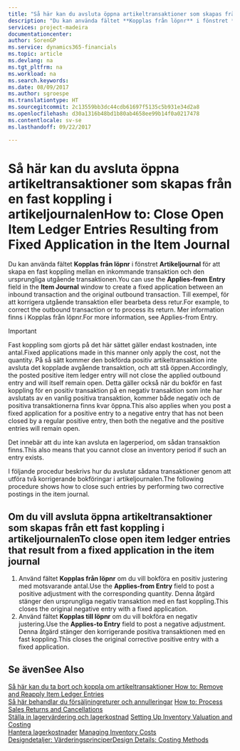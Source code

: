 ```yaml
---
title: "Så här kan du avsluta öppna artikeltransaktioner som skapas från en fast koppling i artikeljournalen | Microsoft Docs"
description: "Du kan använda fältet **Kopplas från löpnr** i fönstret **Artikeljournal** för att skapa en fast koppling mellan en inkommande transaktion och den ursprungliga utgående transaktionen. Till exempel, för att korrigera utgående transaktion eller bearbeta dess retur."
services: project-madeira
documentationcenter: 
author: SorenGP
ms.service: dynamics365-financials
ms.topic: article
ms.devlang: na
ms.tgt_pltfrm: na
ms.workload: na
ms.search.keywords: 
ms.date: 08/09/2017
ms.author: sgroespe
ms.translationtype: HT
ms.sourcegitcommit: 2c13559bb3dc44cdb61697f5135c5b931e34d2a8
ms.openlocfilehash: d30a1316b48bd1b80ab4658ee99b14f0a0217478
ms.contentlocale: sv-se
ms.lasthandoff: 09/22/2017

---
```

# <a name="how-to-close-open-item-ledger-entries-resulting-from-fixed-application-in-the-item-journal"></a><span data-ttu-id="2d1a3-104">Så här kan du avsluta öppna artikeltransaktioner som skapas från en fast koppling i artikeljournalen</span><span class="sxs-lookup"><span data-stu-id="2d1a3-104">How to: Close Open Item Ledger Entries Resulting from Fixed Application in the Item Journal</span></span>
<span data-ttu-id="2d1a3-105">Du kan använda fältet **Kopplas från löpnr** i fönstret **Artikeljournal** för att skapa en fast koppling mellan en inkommande transaktion och den ursprungliga utgående transaktionen.</span><span class="sxs-lookup"><span data-stu-id="2d1a3-105">You can use the **Applies-from Entry** field in the **Item Journal** window to create a fixed application between an inbound transaction and the original outbound transaction.</span></span> <span data-ttu-id="2d1a3-106">Till exempel, för att korrigera utgående transaktion eller bearbeta dess retur.</span><span class="sxs-lookup"><span data-stu-id="2d1a3-106">For example, to correct the outbound transaction or to process its return.</span></span> <span data-ttu-id="2d1a3-107">Mer information finns i Kopplas från löpnr.</span><span class="sxs-lookup"><span data-stu-id="2d1a3-107">For more information, see Applies-from Entry.</span></span>  

> [!IMPORTANT]  
>  <span data-ttu-id="2d1a3-108">Fast koppling som gjorts på det här sättet gäller endast kostnaden, inte antal.</span><span class="sxs-lookup"><span data-stu-id="2d1a3-108">Fixed applications made in this manner only apply the cost, not the quantity.</span></span> <span data-ttu-id="2d1a3-109">På så sätt kommer den bokförda positiv artikeltransaktion inte avsluta det kopplade avgående transaktion, och att stå öppen.</span><span class="sxs-lookup"><span data-stu-id="2d1a3-109">Accordingly, the posted positive item ledger entry will not close the applied outbound entry and will itself remain open.</span></span> <span data-ttu-id="2d1a3-110">Detta gäller också när du bokför en fast koppling för en positiv transaktion på en negativ transaktion som inte har avslutats av en vanlig positiva transaktion, kommer både negativ och de positiva transaktionerna finns kvar öppna.</span><span class="sxs-lookup"><span data-stu-id="2d1a3-110">This also applies when you post a fixed application for a positive entry to a negative entry that has not been closed by a regular positive entry, then both the negative and the positive entries will remain open.</span></span>  
>   
>  <span data-ttu-id="2d1a3-111">Det innebär att du inte kan avsluta en lagerperiod, om sådan transaktion finns.</span><span class="sxs-lookup"><span data-stu-id="2d1a3-111">This also means that you cannot close an inventory period if such an entry exists.</span></span>  

<span data-ttu-id="2d1a3-112">I följande procedur beskrivs hur du avslutar sådana transaktioner genom att utföra två korrigerande bokföringar i artikeljournalen.</span><span class="sxs-lookup"><span data-stu-id="2d1a3-112">The following procedure shows how to close such entries by performing two corrective postings in the item journal.</span></span>  

## <a name="to-close-open-item-ledger-entries-that-result-from-a-fixed-application-in-the-item-journal"></a><span data-ttu-id="2d1a3-113">Om du vill avsluta öppna artikeltransaktioner som skapas från ett fast koppling i artikeljournalen</span><span class="sxs-lookup"><span data-stu-id="2d1a3-113">To close open item ledger entries that result from a fixed application in the item journal</span></span>  

1.  <span data-ttu-id="2d1a3-114">Använd fältet **Kopplas från löpnr** om du vill bokföra en positiv justering med motsvarande antal.</span><span class="sxs-lookup"><span data-stu-id="2d1a3-114">Use the **Applies-from Entry** field to post a positive adjustment with the corresponding quantity.</span></span> <span data-ttu-id="2d1a3-115">Denna åtgärd stänger den ursprungliga negativ transaktion med en fast koppling.</span><span class="sxs-lookup"><span data-stu-id="2d1a3-115">This closes the original negative entry with a fixed application.</span></span>  
2.  <span data-ttu-id="2d1a3-116">Använd fältet **Kopplas till löpnr** om du vill bokföra en negativ justering.</span><span class="sxs-lookup"><span data-stu-id="2d1a3-116">Use the **Applies-to Entry** field to post a negative adjustment.</span></span> <span data-ttu-id="2d1a3-117">Denna åtgärd stänger den korrigerande positiva transaktionen med en fast koppling.</span><span class="sxs-lookup"><span data-stu-id="2d1a3-117">This closes the original corrective positive entry with a fixed application.</span></span>  

## <a name="see-also"></a><span data-ttu-id="2d1a3-118">Se även</span><span class="sxs-lookup"><span data-stu-id="2d1a3-118">See Also</span></span>  
[<span data-ttu-id="2d1a3-119"> Så här kan du ta bort och koppla om artikeltransaktioner</span><span class="sxs-lookup"><span data-stu-id="2d1a3-119"> How to: Remove and Reapply Item Ledger Entries</span></span>](finance-how-to-remove-and-reapply-item-entries.md)  
 <span data-ttu-id="2d1a3-120">[Så här behandlar du försäljningreturer och annulleringar](sales-how-process-sales-returns-cancellations.md) </span><span class="sxs-lookup"><span data-stu-id="2d1a3-120">[How to: Process Sales Returns and Cancellations](sales-how-process-sales-returns-cancellations.md) </span></span>  
 <span data-ttu-id="2d1a3-121">[Ställa in lagervärdering och lagerkostnad](finance-set-up-inventory-valuation-and-costing.md) </span><span class="sxs-lookup"><span data-stu-id="2d1a3-121">[Setting Up Inventory Valuation and Costing](finance-set-up-inventory-valuation-and-costing.md) </span></span>  
 <span data-ttu-id="2d1a3-122">[Hantera lagerkostnader](finance-manage-inventory-costs.md) </span><span class="sxs-lookup"><span data-stu-id="2d1a3-122">[Managing Inventory Costs](finance-manage-inventory-costs.md) </span></span>  
 [<span data-ttu-id="2d1a3-123">Designdetaljer: Värderingsprinciper</span><span class="sxs-lookup"><span data-stu-id="2d1a3-123">Design Details: Costing Methods</span></span>](design-details-costing-methods.md)


